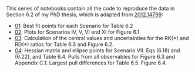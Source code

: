 This series of notebooks contain all the code to reproduce the data in Section 6.2 of my PhD thesis, which is adapted from [2012.14799](https://arxiv.org/abs/2012.14799):

* [01](https://github.com/Jorge-Alda/SMEFT19/blob/master/jupyter/PaperSMEFT/01_Fits.ipynb): Best fit points for each Scenario for Table 6.2
* [02](https://github.com/Jorge-Alda/SMEFT19/blob/master/jupyter/PaperSMEFT/02_LikelihoodPlots.ipynb): Plots for Scenarios IV, V, VI and XI for Figure 6.1
* [03](https://github.com/Jorge-Alda/SMEFT19/blob/master/jupyter/PaperSMEFT/03_RKRD.ipynb): Calculation of the central values and uncertainties for the RK(\*) and RD(\*) ratios for Table 6.3 and Figure 6.2.
* [04](https://github.com/Jorge-Alda/SMEFT19/blob/master/jupyter/PaperSMEFT/04_ScenarioVII.ipynb): Hessian matrix and ellipse points for Scenario VII. Eqs (6.18) and (6.22), and Table 6.4. Pulls from all observables for Figure 6.3 and Appendix C.1. Largest pull differences for Table 6.5. Figure 6.4.

